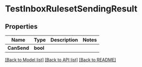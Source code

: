 # TestInboxRulesetSendingResult

## Properties

Name | Type | Description | Notes
------------ | ------------- | ------------- | -------------
**CanSend** | **bool** |  | 

[[Back to Model list]](../README#documentation-for-models) [[Back to API list]](../README#documentation-for-api-endpoints) [[Back to README]](../README)


